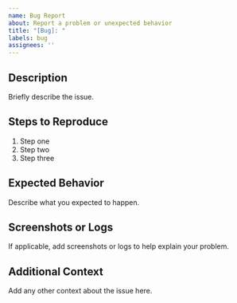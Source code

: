 ```yaml
---
name: Bug Report
about: Report a problem or unexpected behavior
title: "[Bug]: "
labels: bug
assignees: ''
---
```


## Description
Briefly describe the issue.

## Steps to Reproduce
1. Step one
2. Step two
3. Step three

## Expected Behavior
Describe what you expected to happen.

## Screenshots or Logs
If applicable, add screenshots or logs to help explain your problem.

## Additional Context
Add any other context about the issue here.
